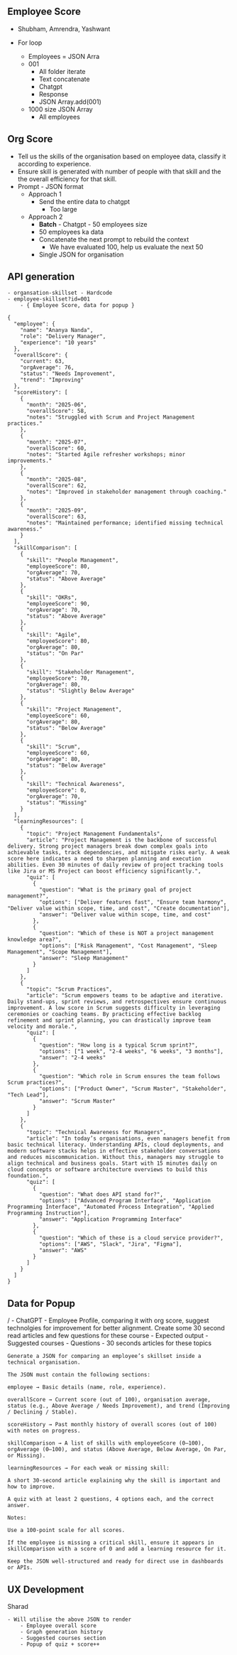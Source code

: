 
## Employee Score 

- Shubham, Amrendra, Yashwant

- For loop
  - Employees = JSON Arra
  - 001 
    - All folder iterate
    - Text concatenate
    - Chatgpt
    - Response
    - JSON Array.add(001)
  - 1000 size JSON Array
    - All employees

## Org Score 
  * Tell us the skills of the organisation based on employee data, classify it according to experience. 
  * Ensure skill is generated with number of people with that skill and the the overall efficiency for that skill.
  * Prompt - JSON format
    - Approach 1
      - Send the entire data to chatgpt
        - Too large
    - Approach 2
      - **Batch** - Chatgpt - 50 employees size
      - 50 employees ka data
      - Concatenate the next prompt to rebuild the context
        - We have evaluated 100, help us evaluate the next 50
      - Single JSON for organisation




## API generation
    - organsation-skillset - Hardcode
    - employee-skillset?id=001
        - { Employee Score, data for popup }
    
```
{
  "employee": {
    "name": "Ananya Nanda",
    "role": "Delivery Manager",
    "experience": "10 years"
  },
  "overallScore": {
    "current": 63,
    "orgAverage": 76,
    "status": "Needs Improvement",
    "trend": "Improving"
  },
  "scoreHistory": [
    {
      "month": "2025-06",
      "overallScore": 58,
      "notes": "Struggled with Scrum and Project Management practices."
    },
    {
      "month": "2025-07",
      "overallScore": 60,
      "notes": "Started Agile refresher workshops; minor improvements."
    },
    {
      "month": "2025-08",
      "overallScore": 62,
      "notes": "Improved in stakeholder management through coaching."
    },
    {
      "month": "2025-09",
      "overallScore": 63,
      "notes": "Maintained performance; identified missing technical awareness."
    }
  ],
  "skillComparison": [
    {
      "skill": "People Management",
      "employeeScore": 80,
      "orgAverage": 70,
      "status": "Above Average"
    },
    {
      "skill": "OKRs",
      "employeeScore": 90,
      "orgAverage": 70,
      "status": "Above Average"
    },
    {
      "skill": "Agile",
      "employeeScore": 80,
      "orgAverage": 80,
      "status": "On Par"
    },
    {
      "skill": "Stakeholder Management",
      "employeeScore": 70,
      "orgAverage": 80,
      "status": "Slightly Below Average"
    },
    {
      "skill": "Project Management",
      "employeeScore": 60,
      "orgAverage": 80,
      "status": "Below Average"
    },
    {
      "skill": "Scrum",
      "employeeScore": 60,
      "orgAverage": 80,
      "status": "Below Average"
    },
    {
      "skill": "Technical Awareness",
      "employeeScore": 0,
      "orgAverage": 70,
      "status": "Missing"
    }
  ],
  "learningResources": [
    {
      "topic": "Project Management Fundamentals",
      "article": "Project Management is the backbone of successful delivery. Strong project managers break down complex goals into achievable tasks, track dependencies, and mitigate risks early. A weak score here indicates a need to sharpen planning and execution abilities. Even 30 minutes of daily review of project tracking tools like Jira or MS Project can boost efficiency significantly.",
      "quiz": [
        {
          "question": "What is the primary goal of project management?",
          "options": ["Deliver features fast", "Ensure team harmony", "Deliver value within scope, time, and cost", "Create documentation"],
          "answer": "Deliver value within scope, time, and cost"
        },
        {
          "question": "Which of these is NOT a project management knowledge area?",
          "options": ["Risk Management", "Cost Management", "Sleep Management", "Scope Management"],
          "answer": "Sleep Management"
        }
      ]
    },
    {
      "topic": "Scrum Practices",
      "article": "Scrum empowers teams to be adaptive and iterative. Daily stand-ups, sprint reviews, and retrospectives ensure continuous improvement. A low score in Scrum suggests difficulty in leveraging ceremonies or coaching teams. By practicing effective backlog refinement and sprint planning, you can drastically improve team velocity and morale.",
      "quiz": [
        {
          "question": "How long is a typical Scrum sprint?",
          "options": ["1 week", "2-4 weeks", "6 weeks", "3 months"],
          "answer": "2-4 weeks"
        },
        {
          "question": "Which role in Scrum ensures the team follows Scrum practices?",
          "options": ["Product Owner", "Scrum Master", "Stakeholder", "Tech Lead"],
          "answer": "Scrum Master"
        }
      ]
    },
    {
      "topic": "Technical Awareness for Managers",
      "article": "In today’s organisations, even managers benefit from basic technical literacy. Understanding APIs, cloud deployments, and modern software stacks helps in effective stakeholder conversations and reduces miscommunication. Without this, managers may struggle to align technical and business goals. Start with 15 minutes daily on cloud concepts or software architecture overviews to build this foundation.",
      "quiz": [
        {
          "question": "What does API stand for?",
          "options": ["Advanced Program Interface", "Application Programming Interface", "Automated Process Integration", "Applied Programming Instruction"],
          "answer": "Application Programming Interface"
        },
        {
          "question": "Which of these is a cloud service provider?",
          "options": ["AWS", "Slack", "Jira", "Figma"],
          "answer": "AWS"
        }
      ]
    }
  ]
}

```

## Data for Popup
/
    - ChatGPT
        - Employee Profile, comparing it with org score, suggest technolgies for improvement for better alignment. Create some 30 second read articles and few questions for these course
        - Expected output
            - Suggested courses
            - Questions
            - 30 seconds articles for these topics


```aiignore
Generate a JSON for comparing an employee’s skillset inside a technical organisation.

The JSON must contain the following sections:

employee → Basic details (name, role, experience).

overallScore → Current score (out of 100), organisation average, status (e.g., Above Average / Needs Improvement), and trend (Improving / Declining / Stable).

scoreHistory → Past monthly history of overall scores (out of 100) with notes on progress.

skillComparison → A list of skills with employeeScore (0–100), orgAverage (0–100), and status (Above Average, Below Average, On Par, or Missing).

learningResources → For each weak or missing skill:

A short 30-second article explaining why the skill is important and how to improve.

A quiz with at least 2 questions, 4 options each, and the correct answer.

Notes:

Use a 100-point scale for all scores.

If the employee is missing a critical skill, ensure it appears in skillComparison with a score of 0 and add a learning resource for it.

Keep the JSON well-structured and ready for direct use in dashboards or APIs.
```


## UX Development

Sharad

    - Will utilise the above JSON to render
        - Employee overall score
        - Graph generation history
        - Suggested courses section
        - Popup of quiz + score++



